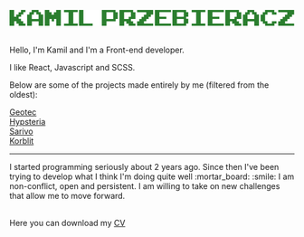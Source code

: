 ![image](https://github.com/kamilprzebieracz/kamilprzebieracz/blob/main/d762823eb906e081cd48bcb3639a8367.png)
</br>
</br>

Hello, I'm Kamil and I'm a Front-end developer. </br>

I like React, Javascript and SCSS.

Below are some of the projects made entirely by me (filtered from the oldest): </br>

[Geotec](http://geotecsp.pl) </br>
[Hypsteria](https://hypsteria.com.pl) </br>
[Sarivo](https://budownictwo.sarivo.com) </br>
[Korblit](https://kornblit.pl) </br>

<hr>
I started programming seriously about 2 years ago. Since then I've been trying to develop what I think I'm doing quite well :mortar_board: :smile:
I am non-conflict, open and persistent. I am willing to take on new challenges that allow me to move forward.
</br>
</br>

Here you can download my [CV](https://github.com/kamilprzebieracz/kamilprzebieracz/raw/main/CV%20Kamil%20Przebieracz.pdf) 
